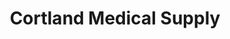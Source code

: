 ---
title: "Cortland Medical Supply"
url: /cortland/cortland-medical-supply/
shop: medical supply
---